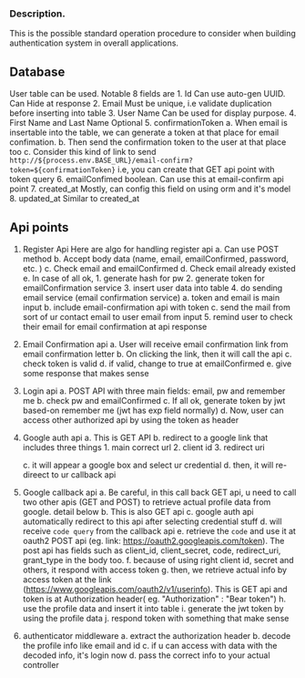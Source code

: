 ### Description.


This is the possible standard operation procedure to consider when building authentication system in overall applications.


## Database

User table can be used. Notable 8 fields are
    1. Id
        Can use auto-gen UUID. Can Hide at response
    2. Email
        Must be unique, i.e validate duplication before inserting into table
    3. User Name
        Can be used for display purpose.
    4. First Name and Last Name
        Optional
    5. confirmationToken
        a. When email is insertable into the table, we can generate a token at that place for email confimation.
        b. Then send the confirmation token to the user at that place too
        c. Consider this kind of link to send `http://${process.env.BASE_URL}/email-confirm?token=${confirmationToken}`
            i.e, you can create that GET api point with token query
    6. emailConfimed
        boolean. Can use this at email-confirm api point
    7. created_at
        Mostly, can config this field on using orm and it's model
    8. updated_at
        Similar to created_at

## Api points

1. Register Api
    Here are algo for handling register api
        a. Can use POST method
        b. Accept body data (name, email, emailConfirmed, password, etc. )
        c. Check email and emailConfirmed
        d. Check email already existed
        e. In case of all ok,
            1. generate hash for pw
            2. generate token for emailConfirmation service
            3. insert user data into table
            4. do sending email service (email confirmation service)
                    a. token and email is main input
                    b. include email-confirmation api with token
                    c. send the mail from sort of ur contact email to user email from input
            5. remind user to check their email for email confirmation at api response

2. Email Confirmation api
    a. User will receive email confirmation link from email confirmation letter
    b. On clicking the link, then it will call the api
    c. check token is valid
    d. if valid, change to true at emailConfirmed
    e. give some response that makes sense

3. Login api
    a. POST API with three main fields: email, pw and remember me
    b. check pw and emailConfirmed
    c. If all ok, generate token by jwt based-on remember me (jwt has exp field normally)
    d. Now, user can access other authorized api by using the token as header

4. Google auth api
    a. This is GET API
    b. redirect to a google link that includes three things
            1. main correct url
            2. client id
            3. redirect uri

    c. it will appear a google box and select ur credential
    d. then, it will re-direect to ur callback api

4. Google callback api
    a. Be careful, in this call back GET api, u need to call two other apis (GET and POST) to retrieve actual profile data from google. detail below
    b. This is also GET api
    c. google auth api automatically redirect to this api after selecting credential stuff
    d. will receive `code query` from the callback api
    e. retrieve the `code` and use it at oauth2 POST api (eg. link: https://oauth2.googleapis.com/token). The post api has fields such as client_id, client_secret, code, redirect_uri, grant_type in the body too.
    f. because of using right client id, secret and others, it respond with access token
    g. then, we retrieve actual info by access token at the link (https://www.googleapis.com/oauth2/v1/userinfo). This is GET api and token is at Authorization header( eg. "Authorization" : "Bear token")
    h. use the profile data and insert it into table
    i. generate the jwt token by using the profile data
    j. respond token with something that make sense



5. authenticator middleware
    a. extract the authorization header
    b. decode the profile info like email and id
    c. if u can access with data with the decoded info, it's login now
    d. pass the correct info to your actual controller





